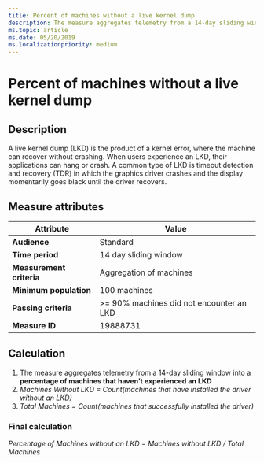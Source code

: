 ```yaml
---
title: Percent of machines without a live kernel dump
description: The measure aggregates telemetry from a 14-day sliding window into a percentage of machines that haven’t experienced a live kernel dump
ms.topic: article
ms.date: 05/20/2019
ms.localizationpriority: medium
---
```


# Percent of machines without a live kernel dump

## Description

A live kernel dump (LKD) is the product of a kernel error, where the machine can recover without crashing. When users experience an LKD, their applications can hang or crash. A common type of LKD is timeout detection and recovery (TDR) in which the graphics driver crashes and the display momentarily goes black until the driver recovers.

## Measure attributes

|Attribute|Value|
|----|----|
|**Audience**|Standard|
|**Time period**|14 day sliding window|
|**Measurement criteria**|Aggregation of machines|
|**Minimum population**|100 machines|
|**Passing criteria**|>= 90% machines did not encounter an LKD|
|**Measure ID**|19888731|

## Calculation

1. The measure aggregates telemetry from a 14-day sliding window into a **percentage of machines that haven’t experienced an LKD**
2. *Machines Without LKD = Count(machines that have installed the driver without an LKD)*
3. *Total Machines = Count(machines that successfully installed the driver)*

### Final calculation

*Percentage of Machines without an LKD = Machines without LKD / Total Machines*
